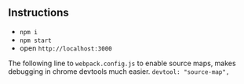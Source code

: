 ## Instructions
- `npm i`
- `npm start`
- open `http://localhost:3000`


The following line to `webpack.config.js` to enable source maps, makes debugging in chrome devtools much easier.
`devtool: "source-map",`
